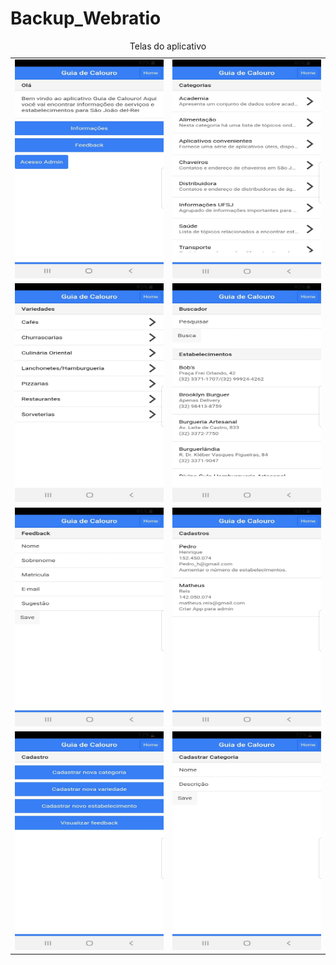 # Backup_Webratio


<table>
  <caption>Telas do aplicativo</caption>
  <tr>
    <td><img src="./Imagens/9.jpg" alt="" height="350" width="250"></td>
    <td><img src="./Imagens/3.jpg" alt="" height="350" width="250"></td>
  </tr>
  <tr>
    <td><img src="./Imagens/4.jpg" alt="" height="350" width="250"></td>
    <td><img src="./Imagens/1.jpg" alt="" height="350" width="250"></td>
  </tr>
  <tr>
    <td><img src="./Imagens/2.jpg" alt="" height="350" width="250"></td>
    <td><img src="./Imagens/5.jpg" alt="" height="350" width="250"></td>
  </tr>
  <tr>
    <td><img src="./Imagens/7.jpg" alt="" height="350" width="250"></td>
    <td><img src="./Imagens/8.jpg" alt="" height="350" width="250"></td>
  </tr>
</table>



